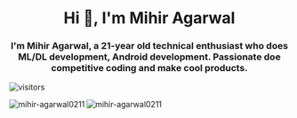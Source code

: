 <h1 align="center">Hi 👋, I'm Mihir Agarwal</h1>
<h3 align="center">I'm Mihir Agarwal, a 21-year old technical enthusiast who does ML/DL development, Android development. Passionate doe competitive coding and make cool products.</h3>

![visitors](https://visitor-badge.glitch.me/badge?page_id=https://github.com/mihir-agarwal0211)
<p><img align="left" src="https://github-readme-stats.vercel.app/api/top-langs/?username=mihir-agarwal0211&layout=compact&hide=html" alt="mihir-agarwal0211" /></p>
<p><img  src="https://github-readme-stats.vercel.app/api?username=mihir-agarwal0211&show_icons=true" alt="mihir-agarwal0211" /></p>
